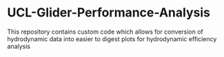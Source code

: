 # UCL-Glider-Performance-Analysis
This repository contains custom code which allows for conversion of hydrodynamic data into easier to digest plots for hydrodynamic efficiency analysis
